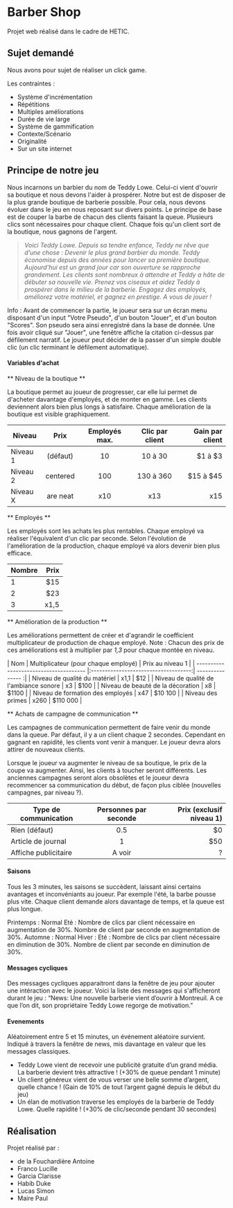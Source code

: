# Barber Shop
Projet web réalisé dans le cadre de HETIC.

## Sujet demandé
Nous avons pour sujet de réaliser un click game.

Les contraintes :
* Système d'incrémentation
* Répétitions
* Multiples améliorations
* Durée de vie large
* Système de gammification
* Contexte/Scénario
* Originalité
* Sur un site internet

## Principe de notre jeu
Nous incarnons un barbier du nom de Teddy Lowe. Celui-ci vient d'ouvrir sa boutique et nous devons l'aider à prospérer. Notre but est de disposer de la plus grande boutique de barberie possible. Pour cela, nous devons évoluer dans le jeu en nous reposant sur divers points.
Le principe de base est de couper la barbe de chacun des clients faisant la queue. Plusieurs clics sont nécessaires pour chaque client. Chaque fois qu'un client sort de la boutique, nous gagnons de l'argent.

> *Voici Teddy Lowe. Depuis sa tendre enfance, Teddy ne rêve que d’une chose : Devenir le plus grand barbier du monde.
> Teddy économise depuis des années pour lancer sa première boutique. Aujourd’hui est un grand jour car son ouverture se rapproche grandement. Les clients sont nombreux à attendre et Teddy a hâte de débuter sa nouvelle vie.
> Prenez vos ciseaux et aidez Teddy à prospérer dans le milieu de la barberie. Engagez des employés, améliorez votre matériel, et gagnez en prestige. A vous de jouer !*

Info : Avant de commencer la partie, le joueur sera sur un écran menu disposant d'un input "Votre Pseudo", d'un bouton "Jouer", et d'un bouton "Scores". Son pseudo sera ainsi enregistré dans la base de donnée. Une fois avoir cliqué sur "Jouer", une fenêtre affiche la citation ci-dessus par défilement narratif. Le joueur peut décider de la passer d'un simple double clic (un clic terminant le défilement automatique).

#### Variables d'achat
** Niveau de la boutique **

La boutique permet au joueur de progresser, car elle lui permet de d'acheter davantage d'employés, et de monter en gamme. Les clients deviennent alors bien plus longs à satisfaire. Chaque amélioration de la boutique est visible graphiquement.

| Niveau        | Prix          | Employés max.  | Clic par client | Gain par client |
| ------------- |:-------------:|:--------------:|:---------------:| ---------------:|
| Niveau 1      | (défaut)      | 10             | 10 à 30         | $1 à $3         |
| Niveau 2      | centered      | 100            | 130 à 360       | $15 à $45       |
| Niveau X      | are neat      | x10            | x13             | x15             |

** Employés **

Les employés sont les achats les plus rentables. Chaque employé va réaliser l'équivalent d'un clic par seconde. Selon l'évolution de l'amélioration de la production, chaque employé va alors devenir bien plus efficace.

| Nombre | Prix |
| ------ | ----:|
| 1      | $15  |
| 2      | $23  |
| 3      | x1,5 |

** Amélioration de la production **

Les améliorations permettent de créer et d'agrandir le coefficient multiplicateur de production de chaque employé.
Note : Chacun des prix de ces améliorations est à multiplier par *1,3* pour chaque montée en niveau.

| Nom                                    | Multiplicateur (pour chaque employé) | Prix au niveau 1 |
| -------------------------------------- |:------------------------------------:| --------------- :|
| Niveau de qualité du matériel          | x1,1                                 | $12              |
| Niveau de qualité de l'ambiance sonore | x3                                   | $100             |
| Niveau de beauté de la décoration      | x8                                   | $1100            |
| Niveau de formation des employés       | x47                                  | $10 100          |
| Niveau des primes                      | x260                                 | $110 000         |

** Achats de campagne de communication **

Les campagnes de communication permettent de faire venir du monde dans la queue. Par défaut, il y a un client chaque 2 secondes. Cependant en gagnant en rapidité, les clients vont venir à manquer. Le joueur devra alors attirer de nouveaux clients.

Lorsque le joueur va augmenter le niveau de sa boutique, le prix de la coupe va augmenter. Ainsi, les clients à toucher seront différents. Les anciennes campagnes seront alors obsolètes et le joueur devra recommencer sa communication du début, de façon plus ciblée (nouvelles campagnes, par niveau ?).

| Type de communication   | Personnes par seconde | Prix (exclusif niveau 1) |
| ----------------------- |:---------------------:| ------------------------:|
| Rien (défaut)           | 0.5                   | $0                       |
| Article de journal      | 1                     | $50                      |
| Affiche publicitaire    | A voir                | ?                        |

#### Saisons

Tous les 3 minutes, les saisons se succèdent, laissant ainsi certains avantages et inconvéniants au joueur. Par exemple l'été, la barbe pousse plus vite. Chaque client demande alors davantage de temps, et la queue est plus longue.

Printemps : Normal
Eté : Nombre de clics par client nécessaire en augmentation de 30%. Nombre de client par seconde en augmentation de 30%.
Automne : Normal
Hiver : Eté : Nombre de clics par client nécessaire en diminution de 30%. Nombre de client par seconde en diminution de 30%.

#### Messages cycliques

Des messages cycliques apparaitront dans la fenêtre de jeu pour ajouter une intéraction avec le joueur. Voici la liste des messages qui s'afficheront durant le jeu :
“News: Une nouvelle barberie vient d’ouvrir à Montreuil. A ce que l’on dit, son propriétaire Teddy Lowe regorge de motivation.”

#### Evenements

Aléatoirement entre 5 et 15 minutes, un événement aléatoire survient. Indiqué à travers la fenêtre de news, mis davantage en valeur que les messages classiques.

* Teddy Lowe vient de recevoir une publicité gratuite d’un grand média. La barberie devient très attractive ! (+30% de queue pendant 1 minute)
* Un client généreux vient de vous verser une belle somme d’argent, quelle chance ! (Gain de 10% de tout l’argent gagné depuis le début du jeu)
* Un élan de motivation traverse les employés de la barberie de Teddy Lowe. Quelle rapidité ! (+30% de clic/seconde pendant 30 secondes)

## Réalisation
Projet réalisé par :
* de la Fouchardière Antoine
* Franco Lucille
* Garcia Clarisse
* Habib Duke
* Lucas Simon
* Maire Paul